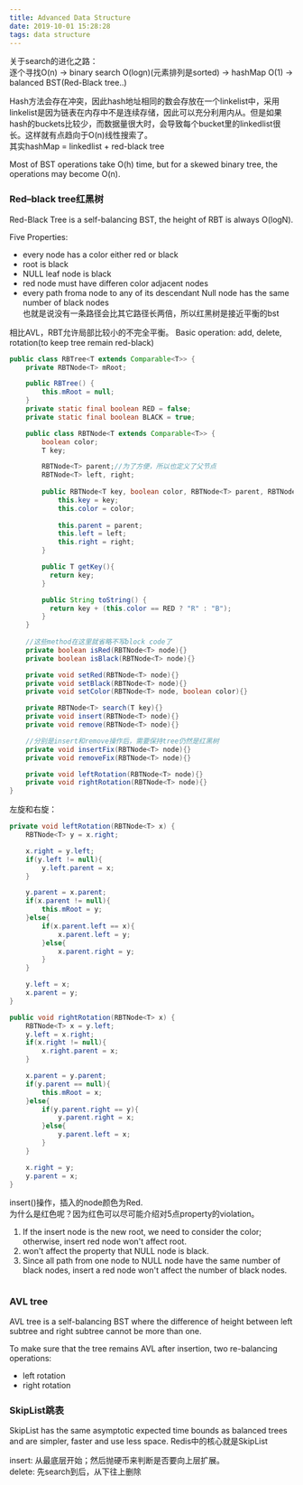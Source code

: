```yaml
---
title: Advanced Data Structure
date: 2019-10-01 15:28:28
tags: data structure
---
```


关于search的进化之路：  
逐个寻找O(n) -> binary search O(logn)(元素排列是sorted) -> hashMap O(1) -> balanced BST(Red-Black tree..)

Hash方法会存在冲突，因此hash地址相同的数会存放在一个linkelist中，采用linkelist是因为链表在内存中不是连续存储，因此可以充分利用内从。但是如果hash的buckets比较少，而数据量很大时，会导致每个bucket里的linkedlist很长。这样就有点趋向于O(n)线性搜索了。  
其实hashMap = linkedlist + red-black tree

Most of BST operations take O(h) time, but for a skewed binary tree, the operations may become O(n).

### Red–black tree红黑树

Red-Black Tree is a self-balancing BST, the height of RBT is always O(logN).

Five Properties:

* every node has a color either red or black
* root is black
* NULL leaf node is black
* red node must have differen color adjacent nodes
* every path froma node to any of its descendant Null node has the same number of black nodes  
也就是说没有一条路径会比其它路径长两倍，所以红黑树是接近平衡的bst

相比AVL，RBT允许局部比较小的不完全平衡。
Basic operation: add, delete, rotation(to keep tree remain red-black)

```java
public class RBTree<T extends Comparable<T>> {
    private RBTNode<T> mRoot;

    public RBTree() {
        this.mRoot = null;
    }
    private static final boolean RED = false;
    private static final boolean BLACK = true;

    public class RBTNode<T extends Comparable<T>> {
        boolean color;
        T key;

        RBTNode<T> parent;//为了方便，所以也定义了父节点
        RBTNode<T> left, right;
        
        public RBTNode<T key, boolean color, RBTNode<T> parent, RBTNode<T> left, RBTNode<T> right) {
            this.key = key;
            this.color = color;
            
            this.parent = parent;
            this.left = left;
            this.right = right;
        }

        public T getKey(){
          return key;
        }

        public String toString() {
          return key + (this.color == RED ? "R" : "B");
        }
    }
    
    //这些method在这里就省略不写block code了
    private boolean isRed(RBTNode<T> node){}
    private boolean isBlack(RBTNode<T> node){}

    private void setRed(RBTNode<T> node){}
    private void setBlack(RBTNode<T> node){}
    private void setColor(RBTNode<T> node, boolean color){}

    private RBTNode<T> search(T key){}
    private void insert(RBTNode<T> node){}
    private void remove(RBTNode<T> node){}

    //分别是insert和remove操作后，需要保持tree仍然是红黑树
    private void insertFix(RBTNode<T> node){}
    private void removeFix(RBTNode<T> node){}

    private void leftRotation(RBTNode<T> node){}
    private void rightRotation(RBTNode<T> node){}
}
```

左旋和右旋：

```java
private void leftRotation(RBTNode<T> x) {
    RBTNode<T> y = x.right;

    x.right = y.left;
    if(y.left != null){
        y.left.parent = x;
    }

    y.parent = x.parent;
    if(x.parent != null){
        this.mRoot = y;
    }else{
        if(x.parent.left == x){
            x.parent.left = y;
        }else{
            x.parent.right = y;
        }
    }

    y.left = x;
    x.parent = y;
}

public void rightRotation(RBTNode<T> x) {
    RBTNode<T> x = y.left;
    y.left = x.right;
    if(x.right != null){
        x.right.parent = x;
    }

    x.parent = y.parent;
    if(y.parent == null){
        this.mRoot = x;
    }else{
        if(y.parent.right == y){
            y.parent.right = x;
        }else{
            y.parent.left = x;
        }
    }

    x.right = y;
    y.parent = x;
}
```

insert()操作，插入的node颜色为Red.  
为什么是红色呢？因为红色可以尽可能介绍对5点property的violation。
1) If the insert node is the new root, we need to consider the color; otherwise, insert red node won't affect root.
2) won't affect the property that NULL node is black.
3) Since all path from one node to NULL node have the same number of black nodes, insert a red node won't affect the number of black nodes.

```java

```

### AVL tree

AVL tree is a self-balancing BST where the difference of height between left subtree and right subtree cannot be more than one.

To make sure that the tree remains AVL after insertion, two re-balancing operations:
* left rotation
* right rotation

### SkipList跳表

SkipList has the same asymptotic expected time bounds as balanced trees and are simpler, faster and use less space. Redis中的核心就是SkipList

insert: 从最底层开始；然后抛硬币来判断是否要向上层扩展。  
delete: 先search到后，从下往上删除

```java

```